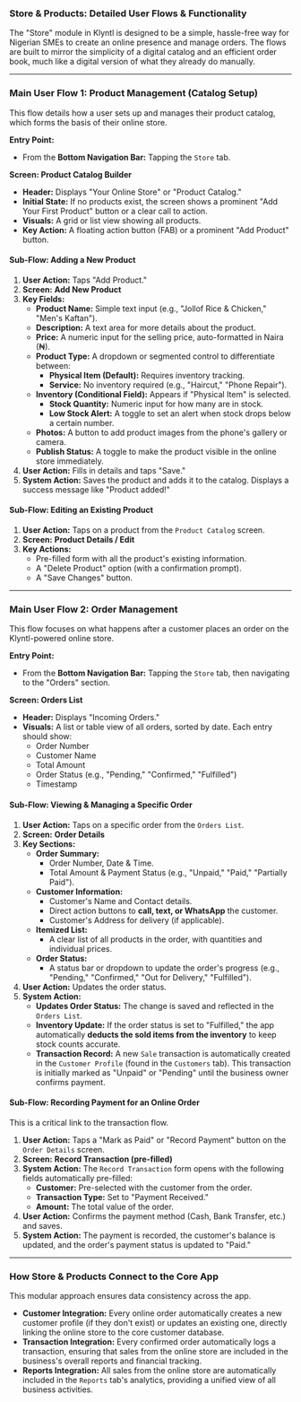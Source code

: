 ### **Store & Products: Detailed User Flows & Functionality**

The "Store" module in Klyntl is designed to be a simple, hassle-free way for Nigerian SMEs to create an online presence and manage orders. The flows are built to mirror the simplicity of a digital catalog and an efficient order book, much like a digital version of what they already do manually.

---

### **Main User Flow 1: Product Management (Catalog Setup)**

This flow details how a user sets up and manages their product catalog, which forms the basis of their online store.

**Entry Point:**

- From the **Bottom Navigation Bar:** Tapping the `Store` tab.

**Screen: Product Catalog Builder**

- **Header:** Displays "Your Online Store" or "Product Catalog."
- **Initial State:** If no products exist, the screen shows a prominent "Add Your First Product" button or a clear call to action.
- **Visuals:** A grid or list view showing all products.
- **Key Action:** A floating action button (FAB) or a prominent "Add Product" button.

#### **Sub-Flow: Adding a New Product**

1. **User Action:** Taps "Add Product."
2. **Screen:** **Add New Product**
3. **Key Fields:**
   - **Product Name:** Simple text input (e.g., "Jollof Rice & Chicken," "Men's Kaftan").
   - **Description:** A text area for more details about the product.
   - **Price:** A numeric input for the selling price, auto-formatted in Naira (₦).
   - **Product Type:** A dropdown or segmented control to differentiate between:
     - **Physical Item (Default):** Requires inventory tracking.
     - **Service:** No inventory required (e.g., "Haircut," "Phone Repair").
   - **Inventory (Conditional Field):** Appears if "Physical Item" is selected.
     - **Stock Quantity:** Numeric input for how many are in stock.
     - **Low Stock Alert:** A toggle to set an alert when stock drops below a certain number.
   - **Photos:** A button to add product images from the phone's gallery or camera.
   - **Publish Status:** A toggle to make the product visible in the online store immediately.
4. **User Action:** Fills in details and taps "Save."
5. **System Action:** Saves the product and adds it to the catalog. Displays a success message like "Product added!"

#### **Sub-Flow: Editing an Existing Product**

1. **User Action:** Taps on a product from the `Product Catalog` screen.
2. **Screen:** **Product Details / Edit**
3. **Key Actions:**
   - Pre-filled form with all the product's existing information.
   - A "Delete Product" option (with a confirmation prompt).
   - A "Save Changes" button.

---

### **Main User Flow 2: Order Management**

This flow focuses on what happens after a customer places an order on the Klyntl-powered online store.

**Entry Point:**

- From the **Bottom Navigation Bar:** Tapping the `Store` tab, then navigating to the "Orders" section.

**Screen: Orders List**

- **Header:** Displays "Incoming Orders."
- **Visuals:** A list or table view of all orders, sorted by date. Each entry should show:
  - Order Number
  - Customer Name
  - Total Amount
  - Order Status (e.g., "Pending," "Confirmed," "Fulfilled")
  - Timestamp

#### **Sub-Flow: Viewing & Managing a Specific Order**

1. **User Action:** Taps on a specific order from the `Orders List`.
2. **Screen:** **Order Details**
3. **Key Sections:**
   - **Order Summary:**
     - Order Number, Date & Time.
     - Total Amount & Payment Status (e.g., "Unpaid," "Paid," "Partially Paid").
   - **Customer Information:**
     - Customer's Name and Contact details.
     - Direct action buttons to **call, text, or WhatsApp** the customer.
     - Customer's Address for delivery (if applicable).
   - **Itemized List:**
     - A clear list of all products in the order, with quantities and individual prices.
   - **Order Status:**
     - A status bar or dropdown to update the order's progress (e.g., "Pending," "Confirmed," "Out for Delivery," "Fulfilled").
4. **User Action:** Updates the order status.
5. **System Action:**
   - **Updates Order Status:** The change is saved and reflected in the `Orders List`.
   - **Inventory Update:** If the order status is set to "Fulfilled," the app automatically **deducts the sold items from the inventory** to keep stock counts accurate.
   - **Transaction Record:** A new `Sale` transaction is automatically created in the `Customer Profile` (found in the `Customers` tab). This transaction is initially marked as "Unpaid" or "Pending" until the business owner confirms payment.

#### **Sub-Flow: Recording Payment for an Online Order**

This is a critical link to the transaction flow.

1. **User Action:** Taps a "Mark as Paid" or "Record Payment" button on the `Order Details` screen.
2. **Screen:** **Record Transaction (pre-filled)**
3. **System Action:** The `Record Transaction` form opens with the following fields automatically pre-filled:
   - **Customer:** Pre-selected with the customer from the order.
   - **Transaction Type:** Set to "Payment Received."
   - **Amount:** The total value of the order.
4. **User Action:** Confirms the payment method (Cash, Bank Transfer, etc.) and saves.
5. **System Action:** The payment is recorded, the customer's balance is updated, and the order's payment status is updated to "Paid."

---

### **How Store & Products Connect to the Core App**

This modular approach ensures data consistency across the app.

- **Customer Integration:** Every online order automatically creates a new customer profile (if they don't exist) or updates an existing one, directly linking the online store to the core customer database.
- **Transaction Integration:** Every confirmed order automatically logs a transaction, ensuring that sales from the online store are included in the business's overall reports and financial tracking.
- **Reports Integration:** All sales from the online store are automatically included in the `Reports` tab's analytics, providing a unified view of all business activities.
